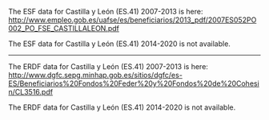 The ESF data for Castilla y León (ES.41) 2007-2013 is here: http://www.empleo.gob.es/uafse/es/beneficiarios/2013_pdf/2007ES052PO002_PO_FSE_CASTILLALEON.pdf

The ESF data for Castilla y León (ES.41) 2014-2020 is not available.

-----------------

The ERDF data for Castilla y León (ES.41) 2007-2013 is here: http://www.dgfc.sepg.minhap.gob.es/sitios/dgfc/es-ES/Beneficiarios%20Fondos%20Feder%20y%20Fondos%20de%20Cohesin/CL3516.pdf

The ERDF data for Castilla y León (ES.41) 2014-2020 is not available.
